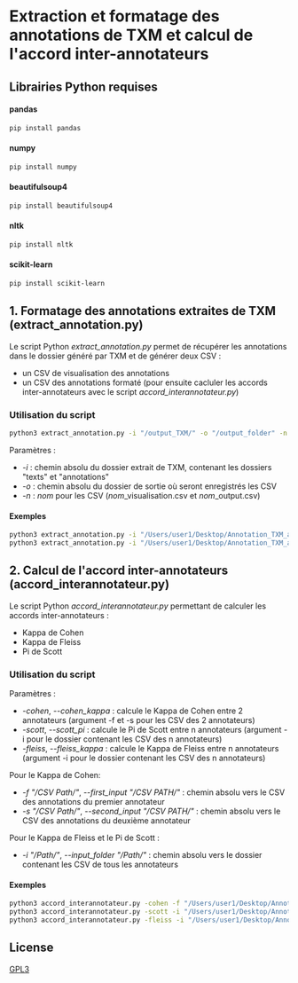 # Extraction et formatage des annotations de TXM et calcul de l'accord inter-annotateurs

## Librairies Python requises

#### pandas
```bash
pip install pandas
```
#### numpy
```bash
pip install numpy
```
#### beautifulsoup4
```bash
pip install beautifulsoup4
```
#### nltk
```bash
pip install nltk
```
#### scikit-learn
```bash
pip install scikit-learn
```

## 1. Formatage des annotations extraites de TXM (extract_annotation.py)

Le script Python _extract_annotation.py_ permet de récupérer les annotations dans le dossier généré par TXM et de générer deux CSV :
- un CSV de visualisation des annotations
- un CSV des annotations formaté (pour ensuite cacluler les accords inter-annotateurs avec le script _accord_interannotateur.py_)

### Utilisation du script

```bash 
python3 extract_annotation.py -i "/output_TXM/" -o "/output_folder" -n "annotateur1" 
```

Paramètres :
- _-i_ : chemin absolu du dossier extrait de TXM, contenant les dossiers "texts" et "annotations"
- _-o_ : chemin absolu du dossier de sortie où seront enregistrés les CSV
- _-n_ : _nom_ pour les CSV (*nom*\_visualisation.csv et *nom*\_output.csv)

#### Exemples 

```bash 
python3 extract_annotation.py -i "/Users/user1/Desktop/Annotation_TXM_annotateur1" -o "/Users/user1/Desktop/Annotation_output" -n "annotateur1"
python3 extract_annotation.py -i "/Users/user1/Desktop/Annotation_TXM_annotateur2" -o "/Users/user1/Desktop/Annotation_output" -n "annotateur2"
```

## 2. Calcul de l'accord inter-annotateurs (accord_interannotateur.py)

Le script Python _accord_interannotateur.py_ permettant de calculer les accords inter-annotateurs :
- Kappa de Cohen
- Kappa de Fleiss
- Pi de Scott

### Utilisation du script

Paramètres :
- _-cohen_, _--cohen_kappa_ : calcule le Kappa de Cohen entre 2 annotateurs (argument -f et -s pour les CSV des 2 annotateurs)
- _-scott_, _--scott_pi_ : calcule le Pi de Scott entre n annotateurs (argument -i pour le dossier contenant les CSV des n annotateurs)
- _-fleiss_, _--fleiss_kappa_ : calcule le Kappa de Fleiss entre n annotateurs (argument -i pour le dossier contenant les CSV des n annotateurs)

Pour le Kappa de Cohen:
- _-f "/CSV Path/"_, _--first_input "/CSV PATH/"_ : chemin absolu vers le CSV des annotations du premier annotateur
- _-s "/CSV Path/"_, _--second_input "/CSV PATH/"_ : chemin absolu vers le CSV des annotations du deuxième annotateur

Pour le Kappa de Fleiss et le Pi de Scott :
- _-i "/Path/"_, _--input_folder "/Path/"_ : chemin absolu vers le dossier contenant les CSV de tous les annotateurs

#### Exemples

```bash 
python3 accord_interannotateur.py -cohen -f "/Users/user1/Desktop/Annotation_output/annotateur1_output.csv" -s "/Users/user1/Desktop/Annotation_output/annotateur2_output.csv"
python3 accord_interannotateur.py -scott -i "/Users/user1/Desktop/Annotation_output/all_annotators_output"
python3 accord_interannotateur.py -fleiss -i "/Users/user1/Desktop/Annotation_output/all_annotators_output"
```

## License
[GPL3](https://choosealicense.com/licenses/gpl-3.0)